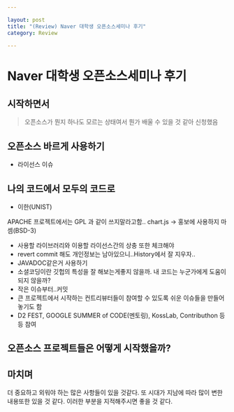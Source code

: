 ```yaml
---

layout: post
title: "(Review) Naver 대학생 오픈소스세미나 후기"
category: Review

---
```


#  Naver 대학생 오픈소스세미나 후기
## 시작하면서
> 오픈소스가 뭔지 하나도 모르는 상태여서 뭔가 배울 수 있을 것 같아 신청했음

## 오픈소스 바르게 사용하기
* 라이선스 이슈

## 나의 코드에서 모두의 코드로
- 이한(UNIST)

APACHE 프로젝트에서는 GPL 과 같이 쓰지말라고함..
chart.js -> 홍보에 사용하지 마셈(BSD-3)
* 사용할 라이브러리와 이용할 라이선스간의 상충 또한 체크해야
* revert commit 해도 개인정보는 남아있으니..History에서 잘 지우자..
* JAVADOC같은거 사용하기
* 소셜코딩이란 깃헙의 특성을 잘 해보는게좋지 않을까. 내 코드는 누군가에게 도움이되지 않을까?
* 작은 이슈부터..커밋
* 큰 프로젝트에서 시작하는 컨트리뷰터들이 참여할 수 있도록 쉬운 이슈들을 만들어 놓기도 함
* D2 FEST, GOOGLE SUMMER of CODE(멘토링), KossLab, Contributhon 등등 참여

## 오픈소스 프로젝트들은 어떻게 시작했을까?



## 마치며
더 중요하고 외워야 하는 많은 사항들이 있을 것같다. 또 시대가 지남에 따라 많이 변한 내용또한 있을 것 같다. 이러한 부분을 지적해주시면 좋을 것 같다.

<br/><br/>
